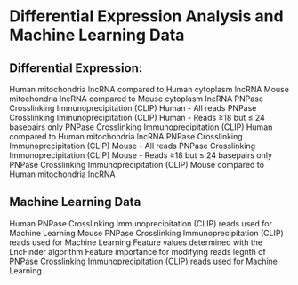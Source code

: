 # Differential Expression Analysis and Machine Learning Data

## Differential Expression:
Human mitochondria lncRNA compared to Human cytoplasm lncRNA
Mouse mitochondria lncRNA compared to Mouse cytoplasm lncRNA
PNPase Crosslinking Immunoprecipitation (CLIP) Human - All reads
PNPase Crosslinking Immunoprecipitation (CLIP) Human - Reads ≥18 but ≤ 24 basepairs only
PNPase Crosslinking Immunoprecipitation (CLIP) Human compared to Human mitochondria lncRNA
PNPase Crosslinking Immunoprecipitation (CLIP) Mouse - All reads
PNPase Crosslinking Immunoprecipitation (CLIP) Mouse - Reads ≥18 but ≤ 24 basepairs only
PNPase Crosslinking Immunoprecipitation (CLIP) Mouse compared to Human mitochondria lncRNA

## Machine Learning Data
Human PNPase Crosslinking Immunoprecipitation (CLIP) reads used for Machine Learning
Mouse PNPase Crosslinking Immunoprecipitation (CLIP) reads used for Machine Learning
Feature values determined with the LncFinder algorithm
Feature importance for modifying reads legnth of PNPase Crosslinking Immunoprecipitation (CLIP) reads used for Machine Learning

